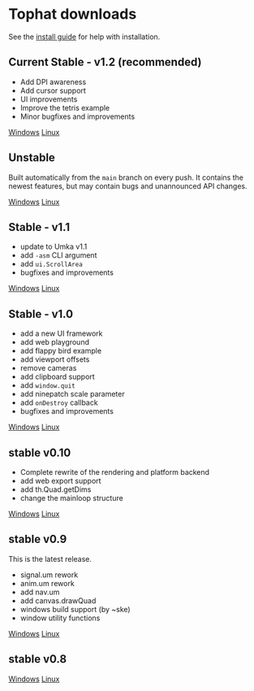 # Tophat downloads

See the [install guide](https://docs.tophat2d.dev/installation.html) for help
with installation.

<div class="row mt-5 row-cols-1 row-cols-sm-1 row-cols-md-3">
    <div class="col">
        <div class="card shadow-sm p-3">
            <h2>Current Stable - v1.2 (recommended)</h2>
            <div class="card-body">
                <div class="card-text">
                    <ul>
                        <li>Add DPI awareness</li>
                        <li>Add cursor support</li>
                        <li>UI improvements</li>
                        <li>Improve the tetris example</li>
                        <li>Minor bugfixes and improvements</li>
                    </ul>
                </div>
                <div class="d-flex justify-content-between align-items-center">
                    <div class="btn-group">
                        <a type="button" href="tophat-windows-v12.exe" class="btn btn-sm btn-outline-secondary">Windows</a>
                        <a type="button" href="tophat-linux-v12" class="btn btn-sm btn-outline-secondary">Linux</a>
                    </div>
                </div>
            </div>
        </div>
    </div>
    <div class="col">
        <div class="card shadow-sm p-3">
            <h2>Unstable</h2>
            <div class="card-body">
                <div class="card-text">
                    <p>
                        Built automatically from the <code>main</code> branch on every
                        push. It contains the newest features, but may contain
                        bugs and unannounced API changes.
                    </p>
                </div>
                <div class="d-flex justify-content-between align-items-center">
                    <div class="btn-group">
                        <a type="button" href="tophat-windows.exe" class="btn btn-sm btn-outline-secondary">Windows</a>
                        <a type="button" href="tophat-linux" class="btn btn-sm btn-outline-secondary">Linux</a>
                    </div>
                </div>
            </div>
        </div>
    </div>
    <div class="col">
        <div class="card shadow-sm p-3">
            <h2>Stable - v1.1</h2>
            <div class="card-body">
                <div class="card-text">
                    <ul>
                        <li>
                            update to Umka v1.1
                        </li>
                        <li>
                            add <code>-asm</code> CLI argument
                        </li>
                        <li>
                            add <code>ui.ScrollArea</code>
                        </li>
                        <li>
                            bugfixes and improvements
                        </li>
                    </ul>
                </div>
                <div class="d-flex justify-content-between align-items-center">
                    <div class="btn-group">
                        <a type="button" href="tophat-windows-v11.exe" class="btn btn-sm btn-outline-secondary">Windows</a>
                        <a type="button" href="tophat-linux-v11" class="btn btn-sm btn-outline-secondary">Linux</a>
                    </div>
                </div>
            </div>
        </div>
    </div>
    <div class="col">
        <div class="card shadow-sm p-3">
            <h2>Stable - v1.0</h2>
            <div class="card-body">
                <div class="card-text">
                    <ul>
                        <li>
                            add a new UI framework
                        </li>
                        <li>
                            add web playground
                        </li>
                        <li>
                            add flappy bird example
                        </li>
                        <li>
                            add viewport offsets
                        </li>
                        <li>
                            remove cameras
                        </li>
                        <li>
                            add clipboard support
                        </li>
                        <li>
                            add <code>window.quit</code>
                        </li>
                        <li>
                            add ninepatch scale parameter
                        </li>
                        <li>
                            add <code>onDestroy</code> callback
                        </li>
                        <li>
                            bugfixes and improvements
                        </li>
                    </ul>
                </div>
                <div class="d-flex justify-content-between align-items-center">
                    <div class="btn-group">
                        <a type="button" href="tophat-windows-v10.exe" class="btn btn-sm btn-outline-secondary">Windows</a>
                        <a type="button" href="tophat-linux-v10" class="btn btn-sm btn-outline-secondary">Linux</a>
                    </div>
                </div>
            </div>
        </div>
    </div>
    <div class="col">
        <div class="card shadow-sm p-3">
            <h2>stable v0.10</h2>
            <div class="card-body">
                <div class="card-text">
                    <ul>
                        <li>
                            Complete rewrite of the rendering and platform backend
                        </li>
                        <li>
                            add web export support
                        </li>
                        <li>
                            add th.Quad.getDims
                        </li>
                        <li>
                            change the mainloop structure
                        </li>
                    </ul>
                </div>
                <div class="d-flex justify-content-between align-items-center">
                    <div class="btn-group">
                        <a type="button" href="tophat-windows-v010.exe" class="btn btn-sm btn-outline-secondary">Windows</a>
                        <a type="button" href="tophat-linux-v010" class="btn btn-sm btn-outline-secondary">Linux</a>
                    </div>
                </div>
            </div>
        </div>
    </div>
    <div class="col">
        <div class="card shadow-sm p-3">
            <h2>stable v0.9</h2>
            <div class="card-body">
                <div class="card-text">
                    <p>
                        This is the latest release.
                    </p>
                    <ul>
                        <li>
                            signal.um rework
                        </li>
                        <li>
                            anim.um rework
                        </li>
                        <li>
                            add nav.um
                        </li>
                        <li>
                            add canvas.drawQuad
                        </li>
                        <li>
                            windows build support (by ~ske)
                        </li>
                        <li>
                            window utility functions
                        </li>
                    </ul>
                </div>
                <div class="d-flex justify-content-between align-items-center">
                    <div class="btn-group">
                        <a type="button" href="tophat-windows-v09.exe" class="btn btn-sm btn-outline-secondary">Windows</a>
                        <a type="button" href="tophat-linux-v09" class="btn btn-sm btn-outline-secondary">Linux</a>
                    </div>
                </div>
            </div>
        </div>
    </div>
    <div class="col">
        <div class="card shadow-sm p-3">
            <h2>stable v0.8</h2>
            <div class="card-body">
                <div class="card-text">
                </div>
                <div class="d-flex justify-content-between align-items-center">
                    <div class="btn-group">
                        <a type="button" href="tophat-windows-v08.exe" class="btn btn-sm btn-outline-secondary">Windows</a>
                        <a type="button" href="tophat-linux-v08" class="btn btn-sm btn-outline-secondary">Linux</a>
                    </div>
                </div>
            </div>
        </div>
    </div>
</div>
